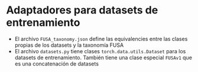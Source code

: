 # Adaptadores para datasets de entrenamiento

- El archivo `FUSA_taxonomy.json` define las equivalencies entre las clases propias de los datasets y la taxonomía FUSA
- El archivo `datasets.py` tiene clases `torch.data.utils.Dataset` para los datasets de entrenamiento. También tiene una clase especial `FUSAv1` que es una concatenación de datasets



